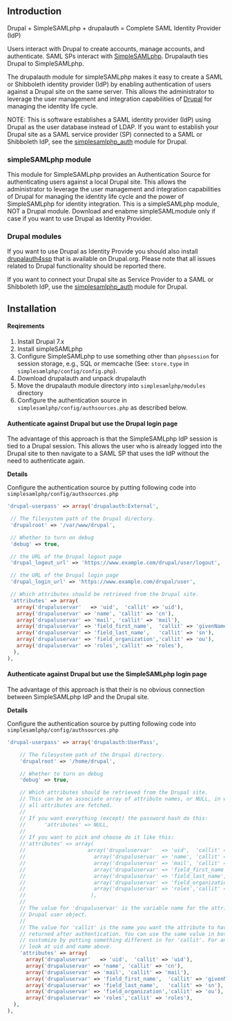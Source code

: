 ## Introduction

Drupal + SimpleSAMLphp + drupalauth = Complete SAML Identity Provider (IdP)

Users interact with Drupal to create accounts, manage accounts, and authenticate. SAML SPs interact with [SimpleSAMLphp](https://simplesamlphp.org/). Drupalauth ties Drupal to SimpleSAMLphp.

The drupalauth module for simpleSAMLphp makes it easy to create a SAML or Shibboleth identity provider (IdP) by enabling authentication of users against a Drupal site on the same server. This allows the administrator to leverage the user management and integration capabilities of [Drupal](http://drupal.org) for managing the identity life cycle.

NOTE: This is software establishes a SAML identity provider (IdP) using Drupal as the user database instead of LDAP. If you want to establish your Drupal site as a SAML service provider (SP) connected to a SAML or Shibboleth IdP, see the [simplesamlphp_auth](https://www.drupal.org/project/simplesamlphp_auth) module for Drupal.

### simpleSAMLphp module

This module for SimpleSAMLphp provides an Authentication Source for authenticating users against a local Drupal site. This allows the administrator to leverage the user management and integration capabilities of Drupal for managing the identity life cycle and the power of SimpleSAMLphp for identity integration. This is a simpleSAMLphp module, NOT a Drupal module.
Download and enabme simpleSAMLmodule only if case if you want to use Drupal as Identity Provider.


### Drupal modules
If you want to use Drupal as Identity Provide you should also install [drupalauth4ssp](https://www.drupal.org/project/drupalauth4ssp) that is available on Drupal.org. Please note that all issues related to Drupal functionality should be reported there.

If you want to connect your Drupal site as Service Provider to a SAML or Shibboleth IdP, use the [simplesamlphp_auth](http://drupal.org/project/simplesamlphp_auth) module for Drupal.

## Installation

#### Reqirements
1. Install Drupal 7.x
2. Install simpleSAMLphp 
3. Configure SimpleSAMLphp to use something other than `phpsession` for session storage, e.g., SQL or memcache (See: `store.type` in `simplesamlphp/config/config.php`).
4. Download drupalauth and unpack drupalauth
5. Move the drupalauth module directory into `simplesamlphp/modules` directory
6. Configure the authentication source in `simplesamlphp/config/authsources.php` as described below.

#### Authenticate against Drupal but use the Drupal login page

The advantage of this approach is that the SimpleSAMLphp IdP session is tied to a Drupal session. This allows the user who is already logged into the Drupal site to then navigate to a SAML SP that uses the IdP without the need to authenticate again.

**Details**

Configure the authentication source by putting following code into `simplesamlphp/config/authsources.php`

```php
'drupal-userpass' => array('drupalauth:External',

 // The filesystem path of the Drupal directory.
 'drupalroot' => '/var/www/drupal',

 // Whether to turn on debug
 'debug' => true,

 // the URL of the Drupal logout page
 'drupal_logout_url' => 'https://www.example.com/drupal/user/logout',

 // the URL of the Drupal login page
 'drupal_login_url' => 'https://www.example.com/drupal/user',

 // Which attributes should be retrieved from the Drupal site.
 'attributes' => array(
   array('drupaluservar'   => 'uid',  'callit' => 'uid'),
   array('drupaluservar' => 'name', 'callit' => 'cn'),
   array('drupaluservar' => 'mail', 'callit' => 'mail'),
   array('drupaluservar' => 'field_first_name',  'callit' => 'givenName'),
   array('drupaluservar' => 'field_last_name',   'callit' => 'sn'),
   array('drupaluservar' => 'field_organization','callit' => 'ou'),
   array('drupaluservar' => 'roles','callit' => 'roles'),
  ),
),
```

#### Authenticate against Drupal but use the SimpleSAMLphp login page

The advantage of this approach is that their is no obvious connection between SimpleSAMLphp IdP and the Drupal site.

**Details**

Configure the authentication source by putting following code into `simplesamlphp/config/authsources.php`

```php
'drupal-userpass' => array('drupalauth:UserPass',

    // The filesystem path of the Drupal directory.
    'drupalroot' => '/home/drupal',            

    // Whether to turn on debug
    'debug' => true,

    // Which attributes should be retrieved from the Drupal site.
    // This can be an associate array of attribute names, or NULL, in which case
    // all attributes are fetched.
    //
    // If you want everything (except) the password hash do this:
    //      'attributes' => NULL,
    //
    // If you want to pick and choose do it like this:
    //'attributes' => array(
    //                    array('drupaluservar'   => 'uid',  'callit' => 'uid'),
    //                      array('drupaluservar' => 'name', 'callit' => 'cn'),
    //                      array('drupaluservar' => 'mail', 'callit' => 'mail'),
    //                      array('drupaluservar' => 'field_first_name',  'callit' => 'givenName'),
    //                      array('drupaluservar' => 'field_last_name',   'callit' => 'sn'),
    //                      array('drupaluservar' => 'field_organization','callit' => 'ou'),
    //                      array('drupaluservar' => 'roles','callit' => 'roles'),
    //                     ),
    //
    // The value for 'drupaluservar' is the variable name for the attribute in the
    // Drupal user object.
    //
    // The value for 'callit' is the name you want the attribute to have when it's
    // returned after authentication. You can use the same value in both or you can
    // customize by putting something different in for 'callit'. For an example,
    // look at uid and name above.
    'attributes' => array(
      array('drupaluservar'   => 'uid',  'callit' => 'uid'),
      array('drupaluservar' => 'name', 'callit' => 'cn'),
      array('drupaluservar' => 'mail', 'callit' => 'mail'),
      array('drupaluservar' => 'field_first_name',  'callit' => 'givenName'),
      array('drupaluservar' => 'field_last_name',   'callit' => 'sn'),
      array('drupaluservar' => 'field_organization','callit' => 'ou'),
      array('drupaluservar' => 'roles','callit' => 'roles'),
  ),
),
```
